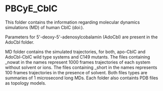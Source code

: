 # PBCyE_CblC

This folder contains the information regarding molecular dynamics simulations (MD) of human CblC (doi:).

Parameters for 5'-deoxy-5'-adenosylcobalamin (AdoCbl) are present in the AdoCbl folder. 

MD folder contains the simulated trajectories, for both, apo-CblC and AdoCbl-CblC wild type systems and C149 mutants. The files containing _nowat in the names represent 1000 frames trajectories of each system without solvent or ions. The files containing _short in the names represents 100 frames trajectories in the presence of solvent. Both files types are summaries of 1 microsecond long MDs. Each folder also containts PDB files as topology models.
